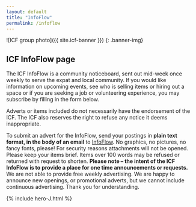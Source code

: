 ```yaml
---
layout: default
title: "InfoFlow"
permalink: /infoflow
---
```

![ICF group photo]({{ site.icf-banner }})
{: .banner-img}

## ICF InfoFlow page

The ICF InfoFlow is a community noticeboard, sent out mid-week once weekly to
serve the expat and local community. If you would like information on upcoming
events, see who is selling items or hiring out a space or if you are seeking a
job or volunteering experience, you may subscribe by filling in the form below.

Adverts or items included do not necessarily have the endorsement of the ICF.
The ICF also reserves the right to refuse any notice it deems inappropriate.

To submit an advert for the InfoFlow, send your postings in **plain text format,
in the body of an email** to [InfoFlow](mailto:infoflow@icfpp.org). No graphics, no pictures, no
fancy fonts, please! For security reasons attachments will not be opened. Please
keep your items brief. Items over 100 words may be refused or returned with
request to shorten. **Please note – the intent of the ICF InfoFlow is to provide a
place for one time announcements or requests.** We are not able to provide free
weekly advertising. We are happy to announce new openings, or promotional adverts,
but we cannot include continuous advertising. Thank you for understanding.

{% include hero-J.html %}
